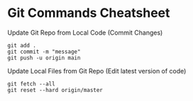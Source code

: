 # Git Commands Cheatsheet 
Update Git Repo from Local Code (Commit Changes)
```
git add .
git commit -m "message"
git push -u origin main 
```
Update Local Files from Git Repo (Edit latest version of code)
 ```
git fetch --all
git reset --hard origin/master 
```
